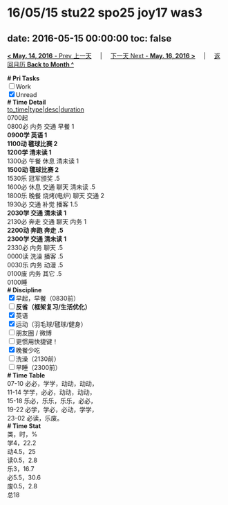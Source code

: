 # 16/05/15 stu22 spo25 joy17 was3

date: 2016-05-15 00:00:00
toc: false
---
[**< May. 14, 2016** - Prev 上一天](/lifelogs/2016/05/d14.md) &nbsp; &nbsp; | &nbsp; &nbsp; [下一天 Next - **May. 16, 2016 >**](/lifelogs/2016/05/d16.md) &nbsp; &nbsp; |  &nbsp; &nbsp; [返回月历 **Back to Month ^**](/lifelogs/2016/05/index.md)
<br/><div><b># Pri Tasks</b></div><div><input type="checkbox"/>Work</div><div><input checked="true" type="checkbox"/>Unread</div><div><b># Time Detail</b></div><div><u>to_time|type|desc|duration</u></div><div>0700起</div><div>0800必 内务 交通 早餐 1</div><div><b>0900学 英语 1</b></div><div><b>1100动 毽球比赛 2</b></div><div><b>1200学 清未读 1</b></div><div>1300必 午餐 休息 清未读 1</div><div><b>1500动 毽球比赛 2</b></div><div>1530乐 冠军颁奖 .5</div><div>1600必 休息 交通 聊天 清未读 .5</div><div>1800乐 晚餐 烧烤(电炉) 聊天 交通 2</div><div>1930必 交通 补觉 播客 1.5</div><div><b>2030学 交通 清未读 1</b></div><div>2130必 奔走 交通 聊天 内务 1</div><div><b>2200动 奔跑 奔走 .5</b></div><div><b>2300学 交通 清未读 1</b></div><div>2330必 内务 聊天 .5</div><div>0000读 洗澡 播客 .5</div><div>0030乐 内务 动漫 .5</div><div>0100废 内务 其它 .5</div><div>0100睡</div><div><b># Discipline</b></div><div><input checked="true" type="checkbox"/>早起，早餐（0830前）</div><div><b><input type="checkbox"/></b><b>反省（框架复习/生活优化）</b></div><div><input checked="true" type="checkbox"/>英语</div><div><input checked="true" type="checkbox"/>运动（羽毛球/毽球/健身）</div><div><input type="checkbox"/>朋友圈 / 微博</div><div><input type="checkbox"/>更惯用快捷键！</div><div><input checked="true" type="checkbox"/>晚餐少吃</div><div><input type="checkbox"/>洗澡（2130前）</div><div><input type="checkbox"/>早睡（2300前）</div><div><b># Time Table</b></div><div>07-10 必必，学学，动动，动动，</div><div>11-14 学学，必必，动动，动动，</div><div>15-18 乐必，乐乐，乐乐，必必，</div><div>19-22 必学，学必，必动，学学，</div><div>23-02 必读，乐废。</div><div><b># Time Stat</b></div><div>类，时，%</div><div>学4，22.2</div><div>动4.5，25</div><div>读0.5，2.8</div><div>乐3，16.7</div><div>必5.5，30.6</div><div>废0.5，2.8</div><div>总18</div>
